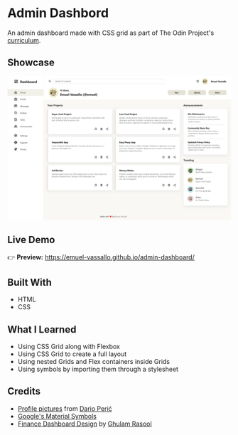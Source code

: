 # Admin Dashbord

An admin dashboard made with CSS grid as part of The Odin Project's [curriculum](https://www.theodinproject.com/lessons/node-path-intermediate-html-and-css-admin-dashboard).

## Showcase

![Screenshot](images/screenshots/screenshot-1.png)

## Live Demo

👉 **Preview:** https://emuel-vassallo.github.io/admin-dashboard/

## Built With

- HTML
- CSS

## What I Learned

- Using CSS Grid along with Flexbox
- Using CSS Grid to create a full layout
- Using nested Grids and Flex containers inside Grids
- Using symbols by importing them through a stylesheet

## Credits

- [Profile pictures](https://dribbble.com/shots/3966719-The-Team) from [Dario Perić](https://dribbble.com/Bubily)
- [Google&#39;s Material Symbols](https://fonts.google.com/icons?icon.style=Rounded)
- [Finance Dashboard Design](https://dribbble.com/shots/16007029-Finance-Dashboard-Design) by [Ghulam Rasool](https://dribbble.com/ghulaam-rasool)
